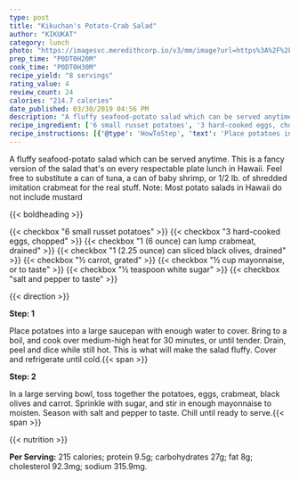 ```yaml
---
type: post
title: "Kikuchan's Potato-Crab Salad"
author: "KIKUKAT"
category: lunch
photo: "https://imagesvc.meredithcorp.io/v3/mm/image?url=https%3A%2F%2Fimages.media-allrecipes.com%2Fuserphotos%2F31750.jpg"
prep_time: "P0DT0H20M"
cook_time: "P0DT0H30M"
recipe_yield: "8 servings"
rating_value: 4
review_count: 24
calories: "214.7 calories"
date_published: 03/30/2019 04:56 PM
description: "A fluffy seafood-potato salad which can be served anytime.  This is a fancy version of the salad that's on every respectable plate lunch in Hawaii.  Feel free to substitute a can of tuna, a can of baby shrimp, or 1/2 lb. of shredded imitation crabmeat for the real stuff. Note:  Most potato salads in Hawaii do not include mustard"
recipe_ingredient: ['6 small russet potatoes', '3 hard-cooked eggs, chopped', '1 (6 ounce) can lump crabmeat, drained', '1 (2.25 ounce) can sliced black olives, drained', '½ carrot, grated', '½ cup mayonnaise, or to taste', '½ teaspoon white sugar', 'salt and pepper to taste']
recipe_instructions: [{'@type': 'HowToStep', 'text': 'Place potatoes into a large saucepan with enough water to cover. Bring to a boil, and cook over medium-high heat for 30 minutes, or until tender. Drain, peel and dice while still hot. This is what will make the salad fluffy. Cover and refrigerate until cold.\n'}, {'@type': 'HowToStep', 'text': 'In a large serving bowl, toss together the potatoes, eggs, crabmeat, black olives and carrot. Sprinkle with sugar, and stir in enough mayonnaise to moisten. Season with salt and pepper to taste. Chill until ready to serve.\n'}]
---
```


A fluffy seafood-potato salad which can be served anytime.  This is a fancy version of the salad that's on every respectable plate lunch in Hawaii.  Feel free to substitute a can of tuna, a can of baby shrimp, or 1/2 lb. of shredded imitation crabmeat for the real stuff. Note:  Most potato salads in Hawaii do not include mustard 

{{< boldheading >}}

{{< checkbox "6 small russet potatoes" >}}
{{< checkbox "3  hard-cooked eggs, chopped" >}}
{{< checkbox "1 (6 ounce) can lump crabmeat, drained" >}}
{{< checkbox "1 (2.25 ounce) can sliced black olives, drained" >}}
{{< checkbox "½  carrot, grated" >}}
{{< checkbox "½ cup mayonnaise, or to taste" >}}
{{< checkbox "½ teaspoon white sugar" >}}
{{< checkbox "salt and pepper to taste" >}}


{{< direction >}}

**Step: 1**

Place potatoes into a large saucepan with enough water to cover. Bring to a boil, and cook over medium-high heat for 30 minutes, or until tender. Drain, peel and dice while still hot. This is what will make the salad fluffy. Cover and refrigerate until cold.{{< span >}}

**Step: 2**

In a large serving bowl, toss together the potatoes, eggs, crabmeat, black olives and carrot. Sprinkle with sugar, and stir in enough mayonnaise to moisten. Season with salt and pepper to taste. Chill until ready to serve.{{< span >}}

{{< nutrition >}}

**Per Serving:** 215 calories; protein 9.5g; carbohydrates 27g; fat 8g; cholesterol 92.3mg; sodium 315.9mg.